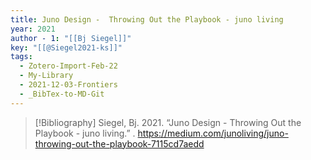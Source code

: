 ```yaml
---
title: Juno Design -  Throwing Out the Playbook - juno living
year: 2021
author - 1: "[[Bj Siegel]]"
key: "[[@Siegel2021-ks]]"
tags:
  - Zotero-Import-Feb-22
  - My-Library
  - 2021-12-03-Frontiers
  - _BibTex-to-MD-Git
---
```


> [!Bibliography]
> Siegel, Bj. 2021. “Juno Design -  Throwing Out the Playbook - juno living.” . https://medium.com/junoliving/juno-throwing-out-the-playbook-7115cd7aedd